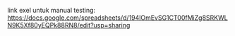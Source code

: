 link exel untuk manual testing: <br>
https://docs.google.com/spreadsheets/d/194lOmEvSG1CT00fMiZg8SRKWLN9K5Xf80yEQPk88RN8/edit?usp=sharing
